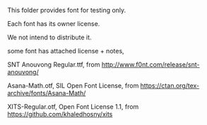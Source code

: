This folder provides font for testing only.

Each font has its owner license.

We not intend to distribute it.





some font has attached license + notes,

SNT Anouvong Regular.ttf, from http://www.f0nt.com/release/snt-anouvong/

Asana-Math.otf, SIL Open Font License, from https://ctan.org/tex-archive/fonts/Asana-Math/

XITS-Regular.otf, Open Font License 1.1, from https://github.com/khaledhosny/xits